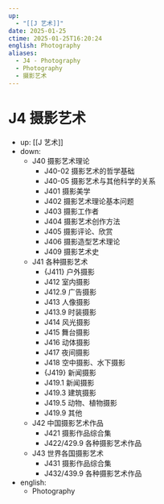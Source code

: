 ```yaml
---
up:
  - "[[J 艺术]]"
date: 2025-01-25
ctime: 2025-01-25T16:20:24
english: Photography
aliases:
  - J4 - Photography
  - Photography
  - 摄影艺术
---
```


# J4 摄影艺术

- up: [[J 艺术]]
- down:
	- J40 摄影艺术理论
		- J40-02 摄影艺术的哲学基础
		- J40-05 摄影艺术与其他科学的关系
		- J401 摄影美学
		- J402 摄影艺术理论基本问题
		- J403 摄影工作者
		- J404 摄影艺术创作方法
		- J405 摄影评论、欣赏
		- J406 摄影造型艺术理论
		- J409 摄影艺术史
	- J41 各种摄影艺术
		- {J411} 户外摄影
		- J412 室内摄影
		- J412.9 广告摄影
		- J413 人像摄影
		- J413.9 时装摄影
		- J414 风光摄影
		- J415 舞台摄影
		- J416 动体摄影
		- J417 夜间摄影
		- J418 空中摄影、水下摄影
		- {J419} 新闻摄影
		- J419.1 新闻摄影
		- J419.3 建筑摄影
		- J419.5 动物、植物摄影
		- J419.9 其他
	- J42 中国摄影艺术作品
		- J421 摄影作品综合集
		- J422/429.9 各种摄影艺术作品
	- J43 世界各国摄影艺术
		- J431 摄影作品综合集
		- J432/439.9 各种摄影艺术作品
- english:
	- Photography
